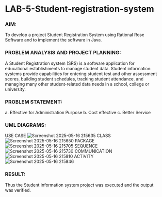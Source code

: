 # LAB-5-Student-registration-system
### AIM:
To develop a project Student Registration System using Rational Rose Software and to
implement the software in Java.
### PROBLEM ANALYSIS AND PROJECT PLANNING:
A Student Registration system (SRS) is a software application for educational
establishments to manage student data. Student information systems provide capabilities for
entering student test and other assessment scores, building student schedules, tracking student
attendance, and managing many other student-related data needs in a school, college or
university.
### PROBLEM STATEMENT:
a. Effective for Administration Purpose
b. Cost effective
c. Better Service
### UML DIAGRAMS:
USE CASE
![Screenshot 2025-05-16 215635](https://github.com/user-attachments/assets/70e19510-ba6a-432e-af32-ca073570c00c)
CLASS
![Screenshot 2025-05-16 215650](https://github.com/user-attachments/assets/b520782a-ec61-4065-8b14-c2fcdd14c44e)
PACKAGE
![Screenshot 2025-05-16 215705](https://github.com/user-attachments/assets/c693cf0b-a775-4bf7-a7d7-9f6750c83926)
SEQUENCE
![Screenshot 2025-05-16 215730](https://github.com/user-attachments/assets/89438e4e-304e-44fa-b6aa-cf727b2db173)
COMMUNICATION
![Screenshot 2025-05-16 215810](https://github.com/user-attachments/assets/befd2c21-7b07-477c-871b-ae16780ce732)
ACTIVITY
![Screenshot 2025-05-16 215846](https://github.com/user-attachments/assets/acbdb4a2-cac4-41e8-bd75-cc97e9766929)






### RESULT:
Thus the Student information system project was executed and the output was
verified.

